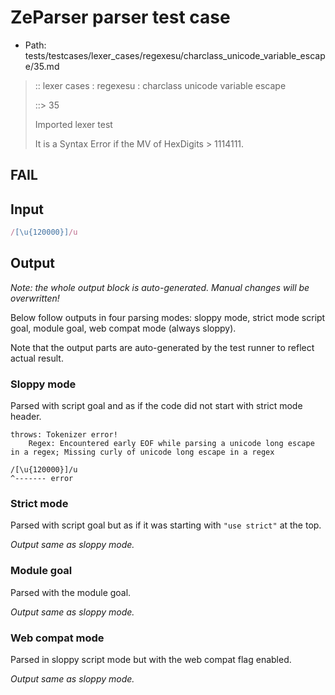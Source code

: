 # ZeParser parser test case

- Path: tests/testcases/lexer_cases/regexesu/charclass_unicode_variable_escape/35.md

> :: lexer cases : regexesu : charclass unicode variable escape
>
> ::> 35
>
> Imported lexer test
>
> It is a Syntax Error if the MV of HexDigits > 1114111.

## FAIL

## Input

`````js
/[\u{120000}]/u
`````

## Output

_Note: the whole output block is auto-generated. Manual changes will be overwritten!_

Below follow outputs in four parsing modes: sloppy mode, strict mode script goal, module goal, web compat mode (always sloppy).

Note that the output parts are auto-generated by the test runner to reflect actual result.

### Sloppy mode

Parsed with script goal and as if the code did not start with strict mode header.

`````
throws: Tokenizer error!
    Regex: Encountered early EOF while parsing a unicode long escape in a regex; Missing curly of unicode long escape in a regex

/[\u{120000}]/u
^------- error
`````

### Strict mode

Parsed with script goal but as if it was starting with `"use strict"` at the top.

_Output same as sloppy mode._

### Module goal

Parsed with the module goal.

_Output same as sloppy mode._

### Web compat mode

Parsed in sloppy script mode but with the web compat flag enabled.

_Output same as sloppy mode._
